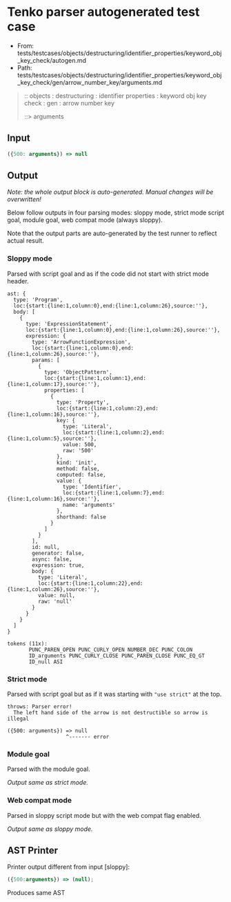 # Tenko parser autogenerated test case

- From: tests/testcases/objects/destructuring/identifier_properties/keyword_obj_key_check/autogen.md
- Path: tests/testcases/objects/destructuring/identifier_properties/keyword_obj_key_check/gen/arrow_number_key/arguments.md

> :: objects : destructuring : identifier properties : keyword obj key check : gen : arrow number key
>
> ::> arguments

## Input


`````js
({500: arguments}) => null
`````

## Output

_Note: the whole output block is auto-generated. Manual changes will be overwritten!_

Below follow outputs in four parsing modes: sloppy mode, strict mode script goal, module goal, web compat mode (always sloppy).

Note that the output parts are auto-generated by the test runner to reflect actual result.

### Sloppy mode

Parsed with script goal and as if the code did not start with strict mode header.

`````
ast: {
  type: 'Program',
  loc:{start:{line:1,column:0},end:{line:1,column:26},source:''},
  body: [
    {
      type: 'ExpressionStatement',
      loc:{start:{line:1,column:0},end:{line:1,column:26},source:''},
      expression: {
        type: 'ArrowFunctionExpression',
        loc:{start:{line:1,column:0},end:{line:1,column:26},source:''},
        params: [
          {
            type: 'ObjectPattern',
            loc:{start:{line:1,column:1},end:{line:1,column:17},source:''},
            properties: [
              {
                type: 'Property',
                loc:{start:{line:1,column:2},end:{line:1,column:16},source:''},
                key: {
                  type: 'Literal',
                  loc:{start:{line:1,column:2},end:{line:1,column:5},source:''},
                  value: 500,
                  raw: '500'
                },
                kind: 'init',
                method: false,
                computed: false,
                value: {
                  type: 'Identifier',
                  loc:{start:{line:1,column:7},end:{line:1,column:16},source:''},
                  name: 'arguments'
                },
                shorthand: false
              }
            ]
          }
        ],
        id: null,
        generator: false,
        async: false,
        expression: true,
        body: {
          type: 'Literal',
          loc:{start:{line:1,column:22},end:{line:1,column:26},source:''},
          value: null,
          raw: 'null'
        }
      }
    }
  ]
}

tokens (11x):
       PUNC_PAREN_OPEN PUNC_CURLY_OPEN NUMBER_DEC PUNC_COLON
       ID_arguments PUNC_CURLY_CLOSE PUNC_PAREN_CLOSE PUNC_EQ_GT
       ID_null ASI
`````

### Strict mode

Parsed with script goal but as if it was starting with `"use strict"` at the top.

`````
throws: Parser error!
  The left hand side of the arrow is not destructible so arrow is illegal

({500: arguments}) => null
                   ^------- error
`````


### Module goal

Parsed with the module goal.

_Output same as strict mode._

### Web compat mode

Parsed in sloppy script mode but with the web compat flag enabled.

_Output same as sloppy mode._

## AST Printer

Printer output different from input [sloppy]:

````js
({500:arguments}) => (null);
````

Produces same AST
